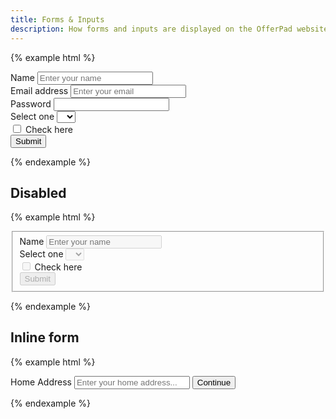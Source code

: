 ```yaml
---
title: Forms & Inputs
description: How forms and inputs are displayed on the OfferPad website.
---
```


{% example html %}
<form>
    <div class="form-group">
        <label for="name">Name</label>
        <input type="text" class="form-control" name="name" id="name" placeholder="Enter your name" />
    </div>
    <div class="form-group">
        <label for="email">Email address</label>
        <input type="email" class="form-control" name="email" id="email" placeholder="Enter your email" />
    </div>
    <div class="form-group">
        <label for="password">Password</label>
        <input type="password" class="form-control" name="password" id="password" />
    </div>
    <div class="form-group">
        <label for="select">Select one</label>
        <select class="form-control" id="select" name="select">
            <option></option>
            <option>1</option>
            <option>2</option>
            <option>3</option>
            <option>4</option>
            <option>5</option>
        </select>
    </div>
    <div class="form-group">
        <div class="form-check">
            <label class="form-check__label">
                <input type="checkbox" class="form-check__input" />
                Check here
            </label>
        </div>
    </div>
    <button type="submit" class="btn btn--primary">Submit</button>
</form>
{% endexample %}

## Disabled

{% example html %}
<form>
    <fieldset disabled>
        <div class="form-group">
            <label for="disabledText">Name</label>
            <input type="text" class="form-control" name="disabledText" id="disabledText" placeholder="Enter your name" />
        </div>
        <div class="form-group">
            <label for="disabledSelect">Select one</label>
            <select class="form-control" id="disabledSelect" name="disabledSelect">
                <option></option>
                <option>1</option>
                <option>2</option>
                <option>3</option>
                <option>4</option>
                <option>5</option>
            </select>
        </div>
        <div class="form-check">
            <label class="form-check__label">
                <input type="checkbox" class="form-check__input" />
                Check here
            </label>
        </div>
        <button type="submit" class="btn btn--primary">Submit</button>
    </fieldset>
</form>
{% endexample %}

## Inline form

{% example html %}
<form class="form-inline">
    <label class="sr-only" for="inlineAddress">Home Address</label>
    <input type="text" class="form-control mr-s" id="inlineAddress" name="inlineAddress" placeholder="Enter your home address..." />
    <button type="submit" class="btn btn--primary">Continue</button>
</form>
{% endexample %}
